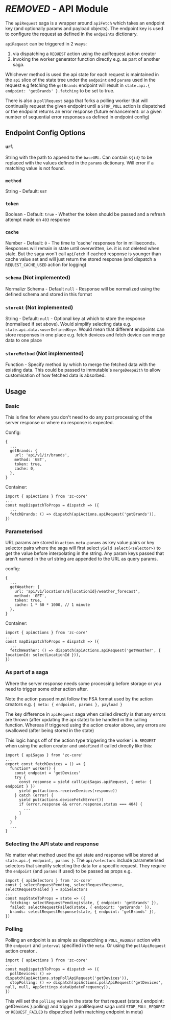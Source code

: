 # ***REMOVED*** - API Module

The `apiRequest` saga is a wrapper around `apiFetch` which takes an endpoint key (and optionally params and payload objects). The endpoint key is used to configure the request as defined in the `endpoints` dictionary.

`apiRequest` can be triggered in 2 ways:
1. via dispatching a `REQUEST` action using the apiRequest action creator
2. invoking the worker generator function directly e.g. as part of another saga.

Whichever method is used the api state for each request is maintained in the `api` slice of the state tree under the `endpoint` and `params` used in the request e.g fetching the `getBrands` endpoint will result in `state.api.{ endpoint: 'getBrands' }.fetching` to be set to true.

There is also a `pollRequest` saga that forks a polling worker that will continually request the given endpoint until a `STOP_POLL` action is dispatched or the endpoint returns an error response (future enhancement: or a given number of sequential error responses as defined in endpoint config)

## Endpoint Config Options

### `url`
String with the path to append to the `baseURL`. Can contain `${id}` to be replaced with the values defined in the `params` dictionary. Will error if a matching value is not found.

### `method`
String - Default: `GET`

### `token`
Boolean - Default: `true` - Whether the token should be passed and a refresh attempt made on `403` response

### `cache`
Number - Default: `0` - The time to 'cache' responses for in milliseconds. Responses will remain in state until overwritten, i.e. it is not deleted when stale. But the saga won't call `apiFetch` if cached response is younger than cache value set and will just return the stored response (and dispatch a `REQUEST_CACHE_USED` action for logging)

### `schema` (Not implemented)
Normalizr Schema - Default `null` - Response will be normalized using the defined schema and stored in this format

### `storeAt` (Not implemented)
String - Default: `null` - Optional key at which to store the response (normalised if set above). Would simplify selecting data e.g. `state.api.data.<userDefinedKey>`. Would mean that different endpoints can store responses in one place e.g. fetch devices and fetch device can merge data to one place

### `storeMethod` (Not implemented)
Function - Specify method by which to merge the fetched data with the existing data. This could be passed to immutable's `mergeDeepWith` to allow customisation of how fetched data is absorbed.

## Usage

### Basic
This is fine for where you don't need to do any post processing of the server response or where no response is expected.

Config:
```
{
  ...
  getBrands: {
    url: 'api/v1/ir/brands',
    method: 'GET',
    token: true,
    cache: 0,
  },
}
```
Container:
```
import { apiActions } from 'zc-core'
...
const mapDispatchToProps = dispatch => ({
  ...
  fetchBrands: () => dispatch(apiActions.apiRequest('getBrands')),
})
```

### Parameterised
URL params are stored in `action.meta.params` as key value pairs or key selector pairs where the saga will first select `yield select(<selector>)` to get the value before interpolating in the string. Any param keys passed that aren't named in the url string are appended to the URL as query params.

config:
```
{
  ...
  getWeather: {
    url: 'api/v1/locations/${locationId}/weather_forecast',
    method: 'GET',
    token: true,
    cache: 1 * 60 * 1000, // 1 minute
  },
}
```
Container:
```
import { apiActions } from 'zc-core'
...
const mapDispatchToProps = dispatch => ({
  ...
  fetchWeather: () => dispatch(apiActions.apiRequest('getWeather', { locationId: selectLocationId })),
})
```

### As part of a saga
Where the server response needs some processing before storage or you need to trigger some other action after.

Note the action passed must follow the FSA format used by the action creators e.g. `{ meta: { endpoint, params }, payload }`

The key difference in `apiRequest` saga when called directly is that any errors are thrown (after updating the api state) to be handled in the calling function. Whereas if triggered using the action creator above, any errors are swallowed (after being stored in the state)

This logic hangs off of the action type triggering the worker i.e. `REQUEST` when using the action creator and `undefined` if called directly like this:

```
import { apiSagas } from 'zc-core'
...
export const fetchDevices = () => {
  function* worker() {
    const endpoint = 'getDevices'
    try {
      const response = yield call(apiSagas.apiRequest, { meta: { endpoint } })
      yield put(actions.receiveDevices(response))
    } catch (error) {
      yield put(actions.deviceFetchError())
      if (error.response && error.response.status === 404) {
        ...
      }
    }
  }
  ...
}
```

### Selecting the API state and response
No matter what method used the api state and response will be stored at `state.api.{ endpoint, params }`. The `api/selectors` include parameterised selectors that simplify selecting the data for a specific request. They require the `endpoint` (and `params` if used) to be passed as props e.g.

```
import { apiSelectors } from 'zc-core'
const { selectRequestPending, selectRequestResponse, selectRequestFailed } = apiSelectors
...
const mapStateToProps = state => ({
  fetching: selectRequestPending(state, { endpoint: 'getBrands' }),
  failed: selectRequestFailed(state, { endpoint: 'getBrands' }),
  brands: selectRequestResponse(state, { endpoint: 'getBrands' }),
})
```
### Polling
Polling an endpoint is as simple as dispatching a `POLL_REQUEST` action with the `endpoint` and `interval` specified in the `meta`. Or using the `pollApiRequest` action creator..
```
import { apiActions } from 'zc-core'
...
const mapDispatchToProps = dispatch => ({
  pollDevices: () => dispatch(apiActions.stopPollApiRequest('getDevices')),
  stopPolling: () => dispatch(apiActions.pollApiRequest('getDevices', null, null, AppSettings.dataUpdateFrequency)),
})
```
This will set the `polling` value in the state for that request (state.{ endpoint: getDevices }.polling) and trigger a pollRequest saga until `STOP_POLL_REQUEST` or `REQUEST_FAILED` is dispatched (with matching endpoint in meta)
